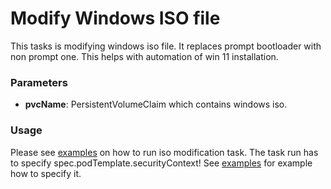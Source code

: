 # Modify Windows ISO file

This tasks is modifying windows iso file. It replaces prompt bootloader with non prompt one. This helps with automation of win 11 installation.

### Parameters

- **pvcName**: PersistentVolumeClaim which contains windows iso.


### Usage

Please see [examples](examples) on how to run iso modification task.
The task run has to specify spec.podTemplate.securityContext! See [examples](examples) for example how to specify it.
